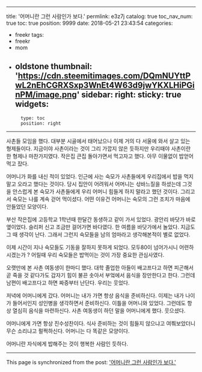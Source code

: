 
---
title: '어머니란  그런 사람인가 보다.'
permlink: e3z7j
catalog: true
toc_nav_num: true
toc: true
position: 9999
date: 2018-05-21 23:43:54
categories:
- freekr
tags:
- freekr
- mom
- oldstone
thumbnail: 'https://cdn.steemitimages.com/DQmNUYttPwL2nEhCGRXSxp3WnEt4W63d9jwYKXLHiPGinPM/image.png'
sidebar:
    right:
        sticky: true
widgets:
    -
        type: toc
        position: right
---


사촌들 모임을 했다. 대부분 시골에서 태어났으나 이제 거의 다 서울에 와서 살고 있는 형제들이다. 지금이야 사촌이라는 것이 그리 가깝지 않은 듯하지만 우리때야 사촌이란 한 형제나 마찬가지였다. 작은집 큰집 돌아가면서 먹고자고 했다. 아무 이물없이 밥얻어 먹고 잤다. 

어머니가 화를 내신 적이 있었다. 인근에 사는 숙모가 사촌들에게 우리집에서 밥을 먹지 말고 오라고 했다는 것이다. 당시 집안이 어려워서 어머니는 삯바느질을 하셨는데 그것을 안스럽게 본 숙모가 사촌들에게 우리 어머니 힘들게 하지 말라고 했던 것이다. 그리고서 숙모는 나를 계속 걷어 먹이셨다. 어떤 이유건 어머니는 숙모의 그런 조치가 마음에 안들었던 모양이다. 

부산 작은집에 고등학교 1학년때 한달간 동생하고 같이 가서 있었다. 광안리 바닷가 바로 옆이었다. 슬리퍼 신고 조금만 걸어가면 바다였다. 한 여름을 바닷가에서 놀았다. 지금도 그 때 생각이 난다. 그래서 그런지 숙모들을 남의 엄마라고 생각해본적이 별로 없었다. 

이제 시간이 지나 숙모들도 기동을 잘하지 못하게 되었다. 모두80이 넘어가시니 어련하시겠는가 ?
어릴때 우리 숙모들은 밥먹이는 것이 가장 중요한 관심사였다. 

오랫만에 본 사촌 여동생이 한마디 했다. 대학 졸업한 아들이 배고프다고 하면 피곤해서 곧 죽을 것 같다가도 갑자기 힘이 불끈 솟아서 부엌에서 음식을 장만한다고 한다. 그런데 남편이 배고프다고 하면 짜증부터 난단다. 우리는 웃었다. 

저녁에 어머니에게 갔다. 어머니는 내가 가면 항상 음식을 준비하신다. 이제는 내가 나이가 들어서인지 성인병을 생각하면서 준비하신다. 이틀을 어머니와 있었다. 그런데도 항상 열심히 음식을 마련하신다. 사촌 여동생이 하던 말을 어머니에게 했다. 웃으셨다. 

어머니에게 가면 항상 진수성찬이다. 식사 준비하는 것이 힘들지 않으냐고 여쭤보았더니 무슨 소리냐고 펄쩍하신다. 어머니는 다 똑같은 모양이다. 

어머니란 자식에게 밥해주는 것이 행복한 사람인 듯하다.

- - -

This page is synchronized from the post: ['어머니란  그런 사람인가 보다.'](https://steemit.com/@oldstone/e3z7j)
